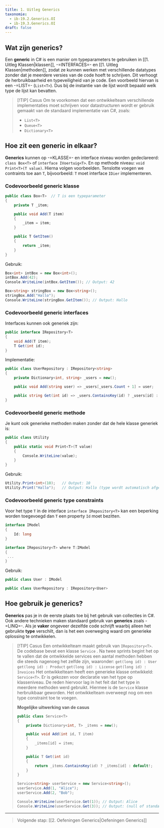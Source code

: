 ```yaml
---
title: 1. Uitleg Generics
taxonomie:
  - ib-19.2.Generics.OI
  - ib-19.3.Generics.OI
draft: false
---
```


## Wat zijn generics?
Een **generic** in C# is een manier om typeparameters te gebruiken in [[1. Uitleg Klassen|klassen]], -=INTERFACES=- en [[1. Uitleg Klassen|methoden]], zodat ze kunnen werken met verschillende datatypes zonder dat je meerdere versies van de code hoeft te schrijven. Dit verhoogt de herbruikbaarheid en typeveiligheid van je code. Een voorbeeld hiervan is een -=LIST=- (`List<T>`). Dus bij de instantie van de lijst wordt bepaald welk type de lijst kan bevatten.

> [!TIP] Casus
> Om te voorkomen dat een ontwikkelteam verschillende implementaties moet schrijven voor datastructuren wordt er gebruik gemaakt van de standaard implementatie van C#, zoals:
> - `List<T>`
> - `Queue<T>`
> - `Dictionary<T>`

## Hoe zit een generic in elkaar?
**Generics** kunnen op -=KLASSE=- en interface niveau worden gedeclareerd: `class Box<T>` of `interface IVoertuig<T>`. En op methode niveau: `void Print<T>(T value)`. Hierna volgen voorbeelden. Tenslotte voegen we contraints toe aan `T`, bijvoorbeeld: `T` moet interface `IDier` implementeren.

### Codevoorbeeld generic klasse
```C#
public class Box<T>  // T is een typeparameter
{
    private T _item;

    public void Add(T item)
    {
        _item = item;
    }

    public T GetItem()
    {
        return _item;
    }
}
```

Gebruik:
```csharp
Box<int> intBox = new Box<int>();
intBox.Add(42);
Console.WriteLine(intBox.GetItem()); // Output: 42

Box<string> stringBox = new Box<string>();
stringBox.Add("Hallo");
Console.WriteLine(stringBox.GetItem()); // Output: Hallo
```

### Codevoorbeeld generic interfaces
Interfaces kunnen ook generiek zijn:
```csharp
public interface IRepository<T>
{
    void Add(T item);
    T Get(int id);
}
```

Implementatie:
```csharp
public class UserRepository : IRepository<string>
{
    private Dictionary<int, string> _users = new();

    public void Add(string user) => _users[_users.Count + 1] = user;

    public string Get(int id) => _users.ContainsKey(id) ? _users[id] : "Niet gevonden";
}
```

### Codevoorbeeld generic methode 
Je kunt ook generieke methoden maken zonder dat de hele klasse generiek is:
```csharp
public class Utility
{
    public static void Print<T>(T value)
    {
        Console.WriteLine(value);
    }
}
```

Gebruik:
```csharp
Utility.Print<int>(10);   // Output: 10
Utility.Print("Hallo");   // Output: Hallo (type wordt automatisch afgeleid)
```

### Codevoorbeeld generic type constraints 
Voor het type `T` in de interface `interface IRepository<T>` kan een beperking worden toegevoegd dan `T` een property `Id` moet bezitten.

``` C#  
interface IModel 
{
	Id: long
}

interface IRepository<T> where T:IModel
{
 ...
}
```

Gebruik:
``` C#  
public class User : IModel

public class UserRepository : IRepository<User>
``` 

## Hoe gebruik je generics?
**Generics** pas je in de eerste plaats toe bij het gebruik van collecties in C#. Ook andere technieken maken standaard gebruik van **generics** zoals -=LINQ=-. 
Als je **vaker** ongeveer dezelfde code schrijft waarbij alleen het gebruikte **type** verschilt, dan is het een overweging waard om generieke oplossing te ontwikkelen.

> [!TIP] Casus
> Een ontwikkelteam maakt gebruik van `IRepository<T>`. De codebase bevat een klasse `Service` . Na twee sprints begint het op te vallen dat de ontwikkelde services een aantal methoden hebben die steeds nagenoeg het zelfde zijn, waaronder:
>`get(long id) : User`
>`get(long id) : Product`
>`get(long id) : License`
>`get(long id) : Invoices` 
> Het ontwikkelteam heeft een generieke klasse ontwikkeld: `Service<T>`. Er is gekozen voor declaratie van het type op klasseniveau. De reden hiervoor lag in het feit dat het type in meerdere methoden werd gebruikt. Hiermee is de `Service` klasse herbruikbaar geworden. Het ontwikkelteam overweegt nog om een type constraint toe te voegen. 
>
> **Mogelijke uitwerking van de casus**
>
> ```C# 
> public class Service<T>  
> {
>     private Dictionary<int, T> _items = new();
> 
>     public void Add(int id, T item)
>     {
>         _items[id] = item;
>     }
> 
>     public T Get(int id)
>     {
>         return _items.ContainsKey(id) ? _items[id] : default!;
>     }
> }
> 
> Service<string> userService = new Service<string>();
> userService.Add(1, "Alice");
> userService.Add(2, "Bob");
> 
> Console.WriteLine(userService.Get(1)); // Output: Alice
> Console.WriteLine(userService.Get(3)); // Output: (null of standaardwaarde) 
> ```

---

> Volgende stap: [[2. Oefeningen Generics|Oefeningen Generics]]
